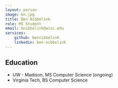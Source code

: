 ```yaml
---
layout: person
image: bn.jpg
title: Ben Nibbelink
role: MS Student
email: bnibbelink@wisc.edu
services:
    github: bennibbelink
    linkedin: ben-nibbelink
---
```


## Education
* UW - Madison, MS Computer Science (ongoing)
* Virginia Tech,  BS Computer Science
